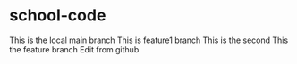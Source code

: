 # school-code

This is the local main branch
This is feature1 branch
This is the second
This the feature branch
Edit from github 

